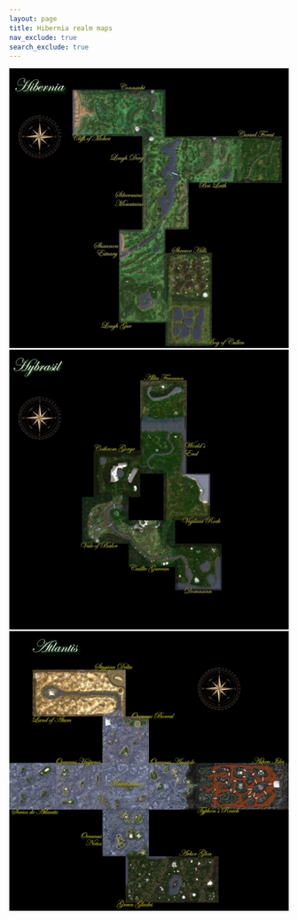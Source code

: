```yaml
---
layout: page
title: Hibernia realm maps
nav_exclude: true
search_exclude: true
---
```


<div class="imgbox">
<img class="center-fit" src="assets/zones/overview/Hibernia_overview_legends.jpg" usemap="#hibernia_overview_map">
<img class="center-fit" src="assets/zones/overview/HiberniaSI_overview_legends.jpg" usemap="#hiberniasi_overview_map">
<img class="center-fit" src="assets/zones/overview/Hibernia_toa_overview_legends.jpg" usemap="#hiberniatoa_overview_map">
</div>
<map name="hibernia_overview_map">
  <area shape="rect" coords="346,117,601,372" alt="Cliffs of Moher" href="map.html?zone=zone203&title=Cliffs%20of%20Moher">
  <area shape="rect" coords="602,117,857,372" alt="Connacht" href="map.html?zone=zone207&title=Connacht">
  <area shape="rect" coords="730,373,985,628" alt="Lough Derg" href="map.html?zone=zone200&title=Lough%20Derg">
  <area shape="rect" coords="986,373,1241,628" alt="Valley of Bri Leith" href="map.html?zone=zone206&title=Valley%20of%20Bri%20Leith">
  <area shape="rect" coords="1242,373,1497,628" alt="Cursed Forest" href="map.html?zone=zone208&title=Cursed%20Forest">
  <area shape="rect" coords="730,629,985,884" alt="Silvermine Mts" href="map.html?zone=zone201&title=Silvermine%20Mts">
  <area shape="rect" coords="602,885,857,1140" alt="Shannon Estuary" href="map.html?zone=zone202&title=Shannon%20Estuary">
  <area shape="rect" coords="602,1141,857,1396" alt="Lough Gur" href="map.html?zone=zone204&title=Lough%20Gur">
  <area shape="rect" coords="858,1013,1113,1268" alt="Sheeroe Hills" href="map.html?zone=zone216&title=Sheeroe%20Hills">
  <area shape="rect" coords="858,1269,1113,1524" alt="Bog of Cullen" href="map.html?zone=zone205&title=Bog%20of%20Cullen
">
</map>
<map name="hiberniasi_overview_map">
  <area shape="rect" coords="912,1065,1167,1320" alt="Domnann" href="map.html?zone=zone181&title=Domnann">
  <area shape="rect" coords="656,937,911,1192" alt="Caillte Garran" href="map.html?zone=zone182&title=Caillte%20Garran">
  <area shape="rect" coords="400,809,655,1064" alt="Vale of Balor" href="map.html?zone=zone183&title=Vale%20of%20Balor">
  <area shape="rect" coords="464,553,719,808" alt="Cothrom Gorge" href="map.html?zone=zone184&title=Cothrom%20Gorge">
  <area shape="rect" coords="720,426,975,681" alt="Worlds End" href="map.html?zone=zone185&title=World%27s%20End">
  <area shape="rect" coords="720,170,975,425" alt="Allta Fearann" href="map.html?zone=zone187&title=Allta%20Fearann">
  <area shape="rect" coords="848,681,1103,936" alt="Vigilant Rock" href="map.html?zone=zone186&title=Vigilant%20Rock">
</map>
<map name="hiberniatoa_overview_map">
  <area shape="rect" coords="1,724,256,979" alt="Scrios de Atlantis" href="map.html?zone=zone072&title=Scrios%20de%20Atlantis">
  <area shape="rect" coords="257,724,512,979" alt="Oceanus Hesperos" href="map.html?zone=zone073&title=Oceanus%20Hesperos">
  <area shape="rect" coords="513,724,768,979" alt="Mesothalassa" href="map.html?zone=zone074&title=Mesothalassa">
  <area shape="rect" coords="769,724,1024,979" alt="Oceanus Anatole" href="map.html?zone=zone077&title=Oceanus%20Anatole">
  <area shape="rect" coords="1025,724,1280,979" alt="Typhons Reach" href="map.html?zone=zone084&title=Typhon%27s%20Reach">
  <area shape="rect" coords="1281,724,1536,979" alt="Ashen Isles" href="map.html?zone=zone085&title=Ashen%20Isles">
  <area shape="rect" coords="513,468,768,723" alt="Oceanus Boreal" href="map.html?zone=zone075&title=Oceanus%20Boreal">
  <area shape="rect" coords="513,980,768,1235" alt="Oceanus Notos" href="map.html?zone=zone076&title=Oceanus%20Notos">
  <area shape="rect" coords="639,1236,894,1491" alt="Green Glades" href="map.html?zone=zone086&title=Green%20Glades">
  <area shape="rect" coords="895,1236,1150,1491" alt="Arbor Glen" href="map.html?zone=zone087&title=Arbor%20Glen">
  <area shape="rect" coords="384,212,639,467" alt="Stygian Delta" href="map.html?zone=zone081&title=Stygian%20Delta">
  <area shape="rect" coords="128,212,383,467" alt="Land of Atum" href="map.html?zone=zone082&title=Land%20of%20Atum">
</map>


